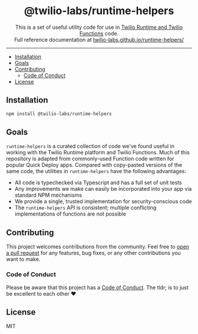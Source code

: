 <h1 align="center">@twilio-labs/runtime-helpers</h1>
<p align="center">This is a set of useful utility code for use in <a href="https://www.twilio.com/functions">Twilio Runtime and Twilio Functions</a> code.
<br>Full reference documentation at <a href="https://twilio-labs.github.io/runtime-helpers/">twilio-labs.github.io/runtime-helpers/</a></p>
<hr>

- [Installation](#installation)
- [Goals](#goals)
- [Contributing](#contributing)
  - [Code of Conduct](#code-of-conduct)
- [License](#license)

## Installation

```bash
npm install @twilio-labs/runtime-helpers
```

## Goals

`runtime-helpers` is a curated collection of code we've found useful in working
with the Twilio Runtime platform and Twilio Functions. Much of this repository
is adapted from commonly-used Function code written for popular Quick Deploy
apps. Compared with copy-pasted versions of the same code, the utilities in
`runtime-helpers` have the following advantages:

- All code is typechecked via Typescript and has a full set of unit tests
- Any improvements we make can easily be incorporated into your app via standard NPM mechanisms
- We provide a single, trusted implementation for security-conscious code
- The `runtime-helpers` API is consistent; multiple conflicting implementations of functions are not possible

## Contributing

This project welcomes contributions from the community. Feel free to <a href="https://github.com/twilio-labs/runtime-helpers/pulls">open a pull request</a> for any features, bug fixes, or any other contributions you want to make.

### Code of Conduct

Please be aware that this project has a [Code of Conduct](https://github.com/twilio-labs/runtime-helpers/blob/main/CODE_OF_CONDUCT.md). The tldr; is to just be excellent to each other ❤️

## License

MIT

